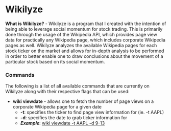 # Wikilyze
**What is Wikilyze?** - Wikilyze is a program that I created with the intention of being able to leverage social momentum for stock trading. This is primarily done through the usage of the Wikipedia API, which provides page view data for practically any Wikipedia page, which includes corporate Wikipedia pages as well. Wikilyze analyzes the available Wikipedia pages for each stock ticker on the market and allows for in-depth analysis to be performed in order to better enable one to draw conclusions about the movement of a particular stock based on its social momentum.
### Commands
The following is a list of all available commands that are currently on Wikilyze along with their respective flags that can be used:
* **wiki viewdate** - allows one to fetch the number of page views on a corporate Wikipedia page for a given date
    * **-t**: specifies the ticker to find page view information for (ie. -t AAPL)
    * **-d**: specifies the date to grab ticker information for
    * ***Example***: <u>wiki viewdate -t AAPL -d 9-13</u>